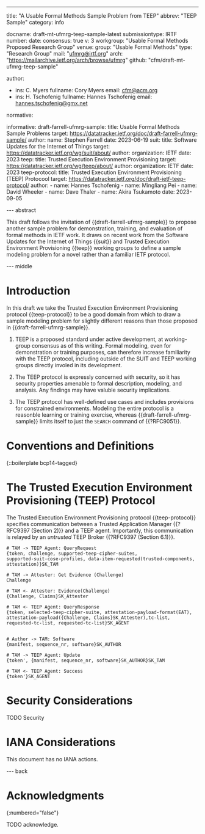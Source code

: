 ---
title: "A Usable Formal Methods Sample Problem from TEEP"
abbrev: "TEEP Sample"
category: info

docname: draft-mt-ufmrg-teep-sample-latest
submissiontype: IRTF
number:
date:
consensus: true
v: 3
workgroup: "Usable Formal Methods Proposed Research Group"
venue:
  group: "Usable Formal Methods"
  type: "Research Group"
  mail: "ufmrg@irtf.org"
  arch: "https://mailarchive.ietf.org/arch/browse/ufmrg"
  github: "cfm/draft-mt-ufmrg-teep-sample"

author:
 - ins: C. Myers
   fullname: Cory Myers
   email: cfm@acm.org
 - ins: H. Tschofenig
   fullname: Hannes Tschofenig
   email: hannes.tschofenig@gmx.net

normative:

informative:
  draft-farrell-ufmrg-sample:
    title: Usable Formal Methods Sample Problems
    target: https://datatracker.ietf.org/doc/draft-farrell-ufmrg-sample/
    author:
      name: Stephen Farrell
    date: 2023-06-19
  suit:
    title: Software Updates for the Internet of Things
    target: https://datatracker.ietf.org/wg/suit/about/
    author:
      organization: IETF
    date: 2023
  teep:
    title: Trusted Execution Environment Provisioning
    target: https://datatracker.ietf.org/wg/teep/about/
    author:
      organization: IETF
    date: 2023
  teep-protocol:
    title: Trusted Execution Environment Provisioning (TEEP) Protocool
    target: https://datatracker.ietf.org/doc/draft-ietf-teep-protocol/
    author:
      - name: Hannes Tschofenig
      - name: Mingliang Pei
      - name: David Wheeler
      - name: Dave Thaler
      - name: Akira Tsukamoto
    date: 2023-09-05

--- abstract

This draft follows the invitation of {{draft-farrell-ufmrg-sample}} to propose
another sample problem for demonstration, training, and evaluation of formal
methods in IETF work.  It draws on recent work from the Software Updates for the
Internet of Things {{suit}} and Trusted Execution Environment Provisioning
{{teep}} working groups to define a sample modeling problem for a novel rather
than a familiar IETF protocol.


--- middle

# Introduction

In this draft we take the Trusted Execution Environment Provisioning protocol
{{teep-protocol}} to be a good domain from which to draw a sample modeling
problem for slightly different reasons than those proposed in
{{draft-farrell-ufmrg-sample}}.

1. TEEP is a proposed standard under active development, at working-group
   consensus as of this writing.  Formal modeling, even for demonstration or
   training purposes, can therefore increase familiarity with the TEEP protocol,
   including outside of the SUIT and TEEP working groups directly involed in its
   development.

2. The TEEP protocol is expressly concerned with security, so it has security
   properties amenable to formal description, modeling, and analysis.  Any
   findings may have valuble security implications.

3. The TEEP protocol has well-defined use cases and includes provisions for
   constrained environments.  Modeling the entire protocol is a reasonble
   learning or training exercise, whereas {{draft-farrell-ufmrg-sample}}
   limits itself to just the `SEARCH` command of {{?RFC9051}}.


# Conventions and Definitions

{::boilerplate bcp14-tagged}


# The Trusted Execution Environment Provisioning (TEEP) Protocol

The Trusted Execution Environment Provisioning protocol {{teep-protocol}}
specifies communication between a Trusted Application Manager
{{?RFC9397 (Section 2)}} and a TEEP agent.  Importantly, this communication is
relayed by an *untrusted* TEEP Broker {{?RFC9397 (Section 6.1)}}.

~~~
# TAM -> TEEP Agent: QueryRequest
{token, challenge, supported-teep-cipher-suites,
supported-suit-cose-profiles, data-item-requested(trusted-components,
attestation)}SK_TAM

# TAM -> Attester: Get Evidence (Challenge)
Challenge

# TAM <- Attester: Evidence(Challenge)
{Challenge, Claims}SK_Attester

# TAM <- TEEP Agent: QueryResponse
{token, selected-teep-cipher-suite, attestation-payload-format(EAT),
attestation-payload({Challenge, Claims}SK_Attester),tc-list,
requested-tc-list, requested-tc-list}SK_AGENT


# Author -> TAM: Software
{manifest, sequence_nr, software}SK_AUTHOR

# TAM -> TEEP Agent: Update
{token', {manifest, sequence_nr, software}SK_AUTHOR}SK_TAM

# TAM <- TEEP Agent: Success
{token'}SK_AGENT
~~~


# Security Considerations

TODO Security


# IANA Considerations

This document has no IANA actions.


--- back

# Acknowledgments
{:numbered="false"}

TODO acknowledge.
